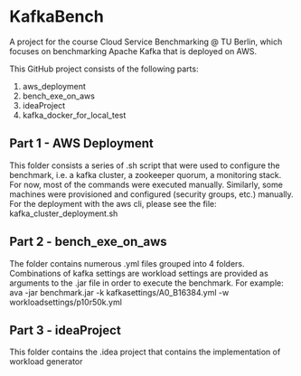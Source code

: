 # KafkaBench
A project for the course Cloud Service Benchmarking @ TU Berlin, which focuses on benchmarking Apache Kafka that is deployed on AWS.

This GitHub project consists of the following parts:
1. aws_deployment
2. bench_exe_on_aws
3. ideaProject
4. kafka_docker_for_local_test

## Part 1 - AWS Deployment
This folder consists a series of .sh script that were used to configure the benchmark, i.e. a kafka cluster, a zookeeper quorum, a monitoring stack.
For now, most of the commands were executed manually. Similarly, some machines were provisioned and configured (security groups, etc.) manually. 
For the deployment with the aws cli, please see the file:  kafka_cluster_deployment.sh

## Part 2 - bench_exe_on_aws

The folder contains numerous .yml files grouped into 4 folders. Combinations of kafka settings are workload settings are provided as arguments to the .jar file in order to execute the benchmark. For example:
ava -jar benchmark.jar -k kafkasettings/A0_B16384.yml -w workloadsettings/p10r50k.yml

## Part 3 - ideaProject

This folder contains the .idea project that contains the implementation of workload generator

